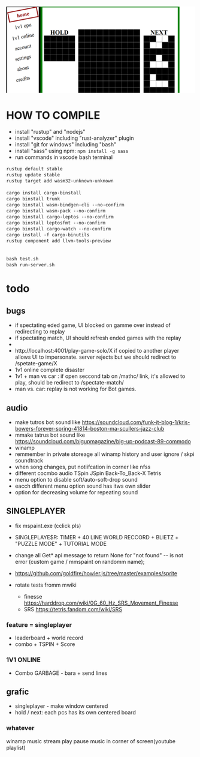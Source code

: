 ![](./.docs/Screenshot.png)



# HOW TO COMPILE

- install "rustup" and "nodejs"
- install "vscode" including "rust-analyzer" plugin
- install "git for windows" including "bash"
- install "sass" using npm: `npm install -g sass`
- run commands in vscode bash terminal



```
rustup default stable
rustup update stable
rustup target add wasm32-unknown-unknown

cargo install cargo-binstall
cargo binstall trunk
cargo binstall wasm-bindgen-cli --no-confirm
cargo binstall wasm-pack --no-confirm
cargo binstall cargo-leptos --no-confirm
cargo binstall leptosfmt --no-confirm
cargo binstall cargo-watch --no-confirm
cargo install -f cargo-binutils
rustup component add llvm-tools-preview


bash test.sh
bash run-server.sh
```


# todo

## bugs
- if spectating eded game, UI blocked on gamme over instead of redirecting to replay
- if spectating match, UI should refresh ended games with the replay
- 
- http://localhost:4001/play-game-solo/X if copied to another player allows UI to impersonate. server rejects but we should redirect to /spetate-game/X
- 1v1 online complete disaster
- 1v1 + man vs car : if open seccond tab on /mathc/ link, it's allowed to play, should be redirect  to /spectate-match/
- man vs. car: replay is not working for Bot games.

## audio

- make tutros bot sound like https://soundcloud.com/funk-it-blog-1/kris-bowers-forever-spring-41814-boston-ma-scullers-jazz-club
- mmake tatrus bot sound like https://soundcloud.com/bigupmagazine/big-up-podcast-89-commodo
- winamp
- remmember in private storeage all winamp history and user ignore / skpi soundtrack
- when song changes, put notiifcation in corner like nfss
- different cocmbo audio TSpin JSpin Back-To_Back-X Tetris
- menu option to disable soft/auto-soft-drop sound
- eacch different menu option sound has itws own slider
- option for decreasing volume for repeating sound

## SINGLEPLAYER

- fix mspaint.exe (cclick pls)
- SINGLEPLAYE$R: TIMER  + 40 LINE WORLD RECCORD + BLIETZ + "PUZZLE MODE" + TUTORIAL MODE

- change all Get* api message to return None for "not found" -- is not error (custom game / mmspaint on randomm name);
- https://github.com/goldfire/howler.js/tree/master/examples/sprite
- rotate tests fromm mwiki
  - finesse https://harddrop.com/wiki/0G_60_Hz_SRS_Movement_Finesse
  - SRS https://tetris.fandom.com/wiki/SRS

### feature = singleplayer

- leaderboard + world record
- combo + TSPIN + Score



### 1V1 ONLINE

- Combo GARBAGE - bara + send lines


## grafic

- singleplayer - make window centered
- hold / next: each pcs has its own centered board


### whatever

  winamp music stream play pause music in corner of screen(youtube playlist)